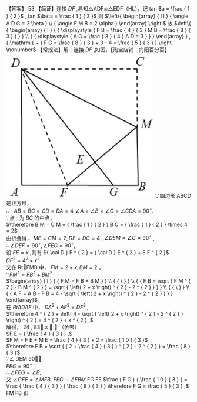 【答案】 53
【简证】连接 $D F$ ,易知△ADF≌△EDF（HL），记 tan $a = \frac { 1 } { 2 }$ , tan $\beta = \frac { 1 } { 3 }$ 则 $\left\{ \begin{array} { l l } { \angle A D G = 2 \beta } \\ { \angle F M B = 2 \alpha } \end{array} \right.$ 故 $\left\{ { \begin{array} { l } { { \displaystyle { F B = \frac { 4 } { 3 } M B = \frac { 8 } { 3 } } } } \\ { { \displaystyle { A G = \frac { 3 } { 4 } A D = 3 } } } \end{array} } , { \mathrm { ~ } F G = \frac { 8 } { 3 } + 3 - 4 = \frac { 5 } { 3 } } \right. \nonumber$
【常规法】解：连接 $D F$ ,如图，【淘宝店铺：向阳百分百】
![](<../../qs_image_DB/专题1-3_“12345”模型·选填压轴必备大招（共3种类型）（解析版）__/3d98d3956102ddc4e253177b5f6c614d0acca99a7f9f1058ac4bd867641fb23d.jpg>)
∵四边形 ABCD 是正方形，  
∴ $\cdot \ A B = B C = C D = D A = 4 , \angle A = \angle B = \angle C = \angle C D A = 9 0 ^ { \circ } .$   
∵点 $\cdot$ 为 $B C$ 的中点，  
$\therefore B M = C M = { \frac { 1 } { 2 } } B C = { \frac { 1 } { 2 } } \times 4 = 2$   
由折叠得， $M E = C M = 2 , D E = D C = 4$ , $\angle D E M = \angle C = 9 0 ^ { \circ }$ ,  
$\therefore \angle D E F = 9 0 ^ { \circ } , \angle F E G = 9 0 ^ { \circ } ,$   
设 $F E = x$ ,则有 ${ \cal D } F ^ { 2 } = { \cal D } E ^ { 2 } + E F ^ { 2 }$   
$D F ^ { 2 } = 4 ^ { 2 } + x ^ { 2 }$   
又在 RtFMB 中， $F M = 2 + x , B M = 2$ ，  
$\because F M ^ { 2 } = F B ^ { 2 } + B M ^ { 2 }$   
$\begin{array} { l } { { F M = F B + B M } } \\ { { \ } } \\ { { F B = \sqrt { F M ^ { 2 } - B M ^ { 2 } } = \sqrt { \left( 2 + x \right) ^ { 2 } - 2 ^ { 2 } } } } \\ { { \ } } \\ { { A F = A B - F B = 4 - \sqrt { \left( 2 + x \right) ^ { 2 } - 2 ^ { 2 } } } } \end{array}$   
在 $R t \Delta D A F$ 中， $D A ^ { 2 } + A F ^ { 2 } = D F ^ { 2 }$ ,  
$\therefore 4 ^ { 2 } + \left( 4 - \sqrt { \left( 2 + x \right) ^ { 2 } - 2 ^ { 2 } } \right) ^ { 2 } = 4 ^ { 2 } + x ^ { 2 } ,$   
解得， 24 , 83 x   （舍去）  
$F E = { \frac { 4 } { 3 } } ,$   
$F M = F E + M E = \frac { 4 } { 3 } + 2 = \frac { 1 0 } { 3 }$   
$\therefore F B = \sqrt { ( 2 + \frac { 4 } { 3 } ) ^ { 2 } - 2 ^ { 2 } } = \frac { 8 } { 3 }$   
∵∠ DEM 90  
$F E G = 9 0 ^ { \circ }$   
$\therefore \angle F E G = \angle B ,$   
又 $\angle G F E = \angle M F B .$ $F E G \sim \Delta F B M$
FG FE $\frac { F G } { \frac { 1 0 } { 3 } } = \frac { \frac { 4 } { 3 } } { \frac { 8 } { 3 } } \therefore F G = \frac { 5 } { 3 } ,$ FM FB 即
